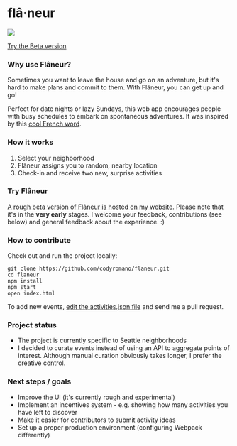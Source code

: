 # flâ·neur
![](http://i.imgur.com/eooTeFl.jpg)

[Try the Beta version](http://codyromano.com:8081/flaneur-web/)

### Why use Flâneur?

Sometimes you want to leave the house and go on an adventure, but it's hard to make plans and commit to them. With Flâneur, you can get up and go!

Perfect for date nights or lazy Sundays, this web app encourages people with busy schedules to embark on spontaneous adventures. It was inspired by this [cool French word](https://www.theparisreview.org/blog/2013/10/17/in-praise-of-the-flaneur/).

### How it works

1. Select your neighborhood
2. Flâneur assigns you to random, nearby location
3. Check-in and receive two new, surprise activities

### Try Flâneur

[A rough beta version of Flâneur is hosted on my website](http://codyromano.com:8081/flaneur-web/). Please note that it's in the **very early** stages. I welcome your feedback, contributions (see below) and general feedback about the experience. :)

### How to contribute

Check out and run the project locally: 
```
git clone https://github.com/codyromano/flaneur.git
cd flaneur
npm install
npm start
open index.html
```
To add new events, [edit the activities.json file](https://github.com/codyromano/flaneur/blob/master/src/data/activities.json) and send me a pull request.

### Project status

- The project is currently specific to Seattle neighborhoods
- I decided to curate events instead of using an API to aggregate points of interest. Although manual curation obviously takes longer, I prefer the creative control.

### Next steps / goals

- Improve the UI (it's currently rough and experimental)
- Implement an incentives system - e.g. showing how many activities you have left to discover
- Make it easier for contributors to submit activity ideas
- Set up a proper production environment (configuring Webpack differently)
